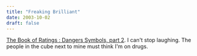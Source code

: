 ```yaml
---
title: "Freaking Brilliant"
date: 2003-10-02
draft: false
---
```

[The Book of Ratings : Dangers Symbols, part 2](https://web.archive.org/web/20031024225714/http://www.bookofratings.com/dangersymbols2.html "The Book of Ratings"). I can't stop laughing. The people in the cube next to mine must think I'm on drugs.
